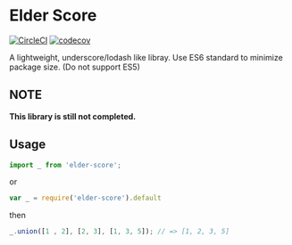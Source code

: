 # Elder Score

[![CircleCI](https://circleci.com/gh/wabilin/elder-score.js/tree/master.svg?style=svg)](https://circleci.com/gh/wabilin/elder-score.js/tree/master)
[![codecov](https://codecov.io/gh/wabilin/elder-score.js/branch/master/graph/badge.svg)](https://codecov.io/gh/wabilin/elder-score.js)


A lightweight, underscore/lodash like libray.
Use ES6 standard to minimize package size. (Do not support ES5)

## NOTE
**This library is still not completed.**

## Usage

```js
import _ from 'elder-score';
```

or

```js
var _ = require('elder-score').default
```

then

```js
_.union([1 , 2], [2, 3], [1, 3, 5]); // => [1, 2, 3, 5]
```
